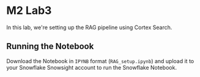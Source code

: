 # M2 Lab3

In this lab, we're setting up the RAG pipeline using Cortex Search.

## Running the Notebook

Download the Notebook in `IPYNB` format (`RAG_setup.ipynb`) and upload it to your Snowflake Snowsight account to run the Snowflake Notebook.
